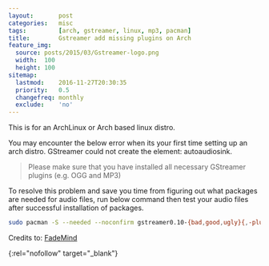 ```yaml
---
layout:       post
categories:   misc
tags:         [arch, gstreamer, linux, mp3, pacman]
title:        Gstreamer add missing plugins on Arch
feature_img:
  source: posts/2015/03/Gstreamer-logo.png
  width:  100
  height: 100
sitemap:
  lastmod:    2016-11-27T20:30:35
  priority:   0.5
  changefreq: monthly
  exclude:    'no'
---
```


This is for an ArchLinux or Arch based linux distro.

You may encounter the below error when its your first time setting up an arch distro.
GStreamer could not create the element: autoaudiosink.

> Please make sure that you have installed all necessary GStreamer plugins (e.g. OGG and MP3)

To resolve this problem and save you time from figuring out what packages are needed for audio files, run below command then test your audio files after successful installation of packages.

```sh
sudo pacman -S --needed --noconfirm gstreamer0.10-{bad,good,ugly}{,-plugins} gstreamer0.10-python gst-plugins-{base{,-libs},good,ugly} gst-libav gstreamer0.10-ffmpeg ffmpeg{,-compat} phonon-qt{4,5}-gstreamer
```

Credits to: [FadeMind][0]

[0]: https://forum.manjaro.org/index.php?PHPSESSID=shb4r7b4p8t6q2o1sc36acvie4&topic=7690.msg126515#msg126515
{:rel="nofollow" target="_blank"}
